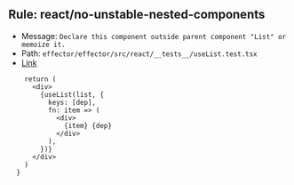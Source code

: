 ## Rule: react/no-unstable-nested-components
- Message: `Declare this component outside parent component "List" or memoize it.`
- Path: `effector/effector/src/react/__tests__/useList.test.tsx`
- [Link](https://github.com/effector/effector/blob/HEAD/src/react/__tests__/useList.test.tsx#L183-L187)
```tsx
    return (
      <div>
        {useList(list, {
          keys: [dep],
          fn: item => (
            <div>
              {item} {dep}
            </div>
          ),
        })}
      </div>
    )
  }

```
